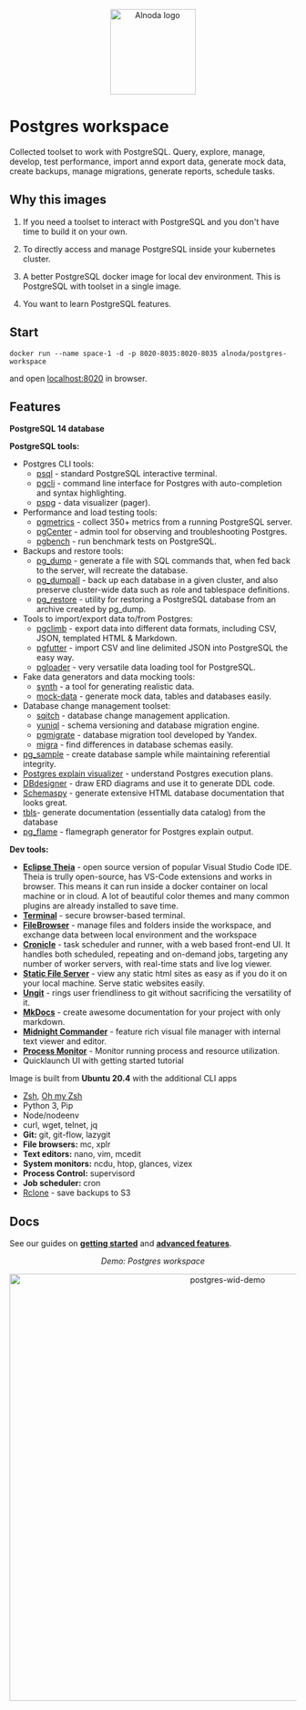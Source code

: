 <p align="center">
  <img src="https://github.com/bluxmit/alnoda-workspaces/blob/main/img/Alnoda-white.svg" alt="Alnoda logo" width="150">
</p> 

# Postgres workspace

Collected toolset to work with PostgreSQL. Query, explore, manage, develop, test performance, import annd export data, 
generate mock data, create backups, manage migrations, generate reports, schedule tasks.

## Why this images

1. If you need a toolset to interact with PostgreSQL and you don't have time to build it on your own.

2. To directly access and manage PostgreSQL inside your kubernetes cluster.

3. A better PostgreSQL docker image for local dev environment. This is PostgreSQL with toolset in a single image.

4. You want to learn PostgreSQL features. 

## Start

```
docker run --name space-1 -d -p 8020-8035:8020-8035 alnoda/postgres-workspace
```

and open [localhost:8020](http://localhost:8020) in browser.  

## Features

**PostgreSQL 14 database**

**PostgreSQL tools:**

- Postgres CLI tools: 
    - [psql](https://www.postgresql.org/docs/current/app-psql.html) - standard PostgreSQL interactive terminal.
    - [pgcli](https://www.pgcli.com/) - command line interface for Postgres with auto-completion and syntax highlighting.
    - [pspg](https://github.com/okbob/pspg) - data visualizer (pager).
- Performance and load testing tools: 
    - [pgmetrics](https://pgmetrics.io/) - collect 350+ metrics from a running PostgreSQL server.
    - [pgCenter](https://github.com/lesovsky/pgcenter) - admin tool for observing and troubleshooting Postgres.
    - [pgbench](https://www.postgresql.org/docs/devel/pgbench.html) - run benchmark tests on PostgreSQL.
- Backups and restore tools:
    - [pg_dump](https://www.postgresql.org/docs/current/backup-dump.html) - generate a file with SQL commands that, when fed back to the server, will recreate the database.
    - [pg_dumpall](https://www.postgresql.org/docs/current/backup-dump.html) - back up each database in a given cluster, and also preserve cluster-wide data such as role and tablespace definitions.
    - [pg_restore](https://www.postgresql.org/docs/14/app-pgrestore.html) - utility for restoring a PostgreSQL database from an archive created by pg_dump.
- Tools to import/export data to/from Postgres:
    - [pgclimb](https://github.com/lukasmartinelli/pgclimb) - export data into different data formats, including CSV, JSON, templated HTML & Markdown.
    - [pgfutter](https://github.com/lukasmartinelli/pgfutter) - import CSV and line delimited JSON into PostgreSQL the easy way.
    - [pgloader](https://pgloader.readthedocs.io/en/latest/index.html) - very versatile data loading tool for PostgreSQL.
- Fake data generators and data mocking tools:
    - [synth](https://github.com/getsynth/synth) - a tool for generating realistic data.
    - [mock-data](https://github.com/faisaltheparttimecoder/mock-data) - generate mock data, tables and databases easily.
- Database change management toolset:
    - [sqitch](https://github.com/sqitchers/sqitch) - database change management application. 
    - [yuniql](https://github.com/rdagumampan/yuniql) - schema versioning and database migration engine.
    - [pgmigrate](https://github.com/yandex/pgmigrate) - database migration tool developed by Yandex.
    - [migra](https://databaseci.com/docs/migra) - find differences in database schemas easily.
- [pg_sample](https://github.com/mla/pg_sample) - create database sample while maintaining referential integrity.  
- [Postgres explain visualizer](https://github.com/AlexTatiyants/pev) - understand Postgres execution plans.
- [DBdesigner](https://github.com/akreienbring/dbdesigner) - draw ERD diagrams and use it to generate DDL code.
- [Schemaspy](https://github.com/schemaspy/schemaspy) - generate extensive HTML database documentation that looks great.
- [tbls](https://github.com/k1LoW/tbls)- generate documentation (essentially data catalog) from the database
- [pg_flame](https://github.com/mgartner/pg_flame) - flamegraph generator for Postgres explain output.

**Dev tools:**

- [**Eclipse Theia**](https://theia-ide.org/docs/) - open source version of popular Visual Studio Code IDE. Theia is trully open-source, has 
VS-Code extensions and works in browser. This means it can run inside a docker container on local machine or in cloud. A lot of beautiful color themes and many common plugins are already installed to save time.  
- [**Terminal**](https://github.com/tsl0922/ttyd) - secure browser-based terminal.
- [**FileBrowser**](https://github.com/filebrowser/filebrowser)  - manage files and folders inside the workspace, and exchange data between local environment and the workspace
- [**Cronicle**](https://github.com/jhuckaby/Cronicle)  - task scheduler and runner, with a web based front-end UI. It handles both scheduled, repeating and on-demand jobs, targeting any number of worker servers, with real-time stats and live log viewer.
- [**Static File Server**](https://github.com/vercel/serve) - view any static html sites as easy as if you do it on your local machine. Serve static websites easily.
- [**Ungit**](https://github.com/FredrikNoren/ungit) - rings user friendliness to git without sacrificing the versatility of it.
- [**MkDocs**](https://squidfunk.github.io/mkdocs-material/)  - create awesome documentation for your project with only markdown. 
- [**Midnight Commander**](https://midnight-commander.org/)  - feature rich visual file manager with internal text viewer and editor. 
- [**Process Monitor**](https://htop.dev/)  - Monitor running process and resource utilization. 
- Quicklaunch UI with getting started tutorial

Image is built from **Ubuntu 20.4** with the additional CLI apps

- [Zsh](https://www.zsh.org/), [Oh my Zsh](https://ohmyz.sh/)
- Python 3, Pip 
- Node/nodeenv
- curl, wget, telnet, jq
- **Git:** git, git-flow, lazygit 
- **File browsers:** mc, xplr
- **Text editors:** nano, vim, mcedit
- **System monitors:** ncdu, htop, glances, vizex
- **Process Control:** supervisord
- **Job scheduler:** cron
- [Rclone](https://rclone.org/) - save backups to S3

## Docs
See our guides on [**getting started**](docs/getting-started.md) and [**advanced features**](../ubuntu-workspace/docs/workspaces.md).

<div align="center" style="font-style: italic;">
    Demo: Postgres workspace
</div>

<p align="center">
  <img src="https://raw.githubusercontent.com/bluxmit/alnoda-workspaces/main/workspaces/postgres-workspace/img/postgres-wid-demo.gif" alt="postgres-wid-demo" width="750">
</p> 

